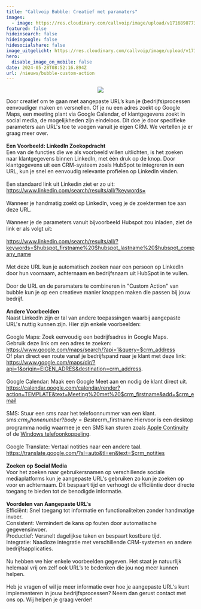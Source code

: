 ```yaml
---
title: "Callvoip Bubble: Creatief met paramaters"
images:
  - image: https://res.cloudinary.com/callvoip/image/upload/v1716898773/linkedin-popup.png
featured: false
hideinsearch: false
hideingoogle: false
hidesocialshare: false
image_uitgelicht: https://res.cloudinary.com/callvoip/image/upload/v1716898773/linkedin-popup.png
hero:
  disable_image_on_mobile: false
date: 2024-05-28T08:52:16.894Z
url: /nieuws/bubble-custom-action
---
```

<center><img src="https://res.cloudinary.com/callvoip/image/upload/v1716898773/linkedin-popup.png"></center>

Door creatief om te gaan met aangepaste URL’s kun je (bedrijfs)processen eenvoudiger maken en versnellen. Of je nu een adres zoekt op Google Maps, een meeting plant via Google Calendar, of klantgegevens zoekt in social media, de mogelijkheden zijn eindeloos. Dit doe je door specifieke parameters aan URL's toe te voegen vanuit je eigen CRM. We vertellen je er graag meer over.\
\
<b>Een Voorbeeld: LinkedIn Zoekopdracht</b> \
Een van de functies die we als voorbeeld willen uitlichten, is het zoeken naar klantgegevens binnen LinkedIn, met één druk op de knop. Door klantgegevens uit een CRM-systeem zoals HubSpot te integreren in een URL, kun je snel en eenvoudig relevante profielen op LinkedIn vinden.\
\
Een standaard link uit Linkedin ziet er zo uit: <br><https://www.linkedin.com/search/results/all/?keywords=>\
\
Wanneer je handmatig zoekt op LinkedIn, voeg je de zoektermen toe aan deze URL.\
\
Wanneer je de parameters vanuit bijvoorbeeld Hubspot zou inladen, ziet de link er als volgt uit:\
\
<https://www.linkedin.com/search/results/all/?keywords=$hubspot_firstname%20$hubspot_lastname%20$hubspot_company_name>\
\
Met deze URL kun je automatisch zoeken naar een persoon op LinkedIn door hun voornaam, achternaam en bedrijfsnaam uit HubSpot in te vullen.\
\
Door de URL en de paramaters te combineren in "Custom Action" van bubble kun je op een creatieve manier knoppen maken die passen bij jouw bedrijf.\
\
<b>Andere Voorbeelden</b>\
Naast LinkedIn zijn er tal van andere toepassingen waarbij aangepaste URL's nuttig kunnen zijn. Hier zijn enkele voorbeelden:\
\
Google Maps: Zoek eenvoudig een bedrijfsadres in Google Maps.<br>
Gebruik deze link om een adres te zoeken:<br>https://www.google.com/maps/search/?api=1&query=$crm_address<br>
Of plan direct een route vanaf je bedrijfspand naar je klant met deze link:<br>https://www.google.com/maps/dir/?api=1&origin=EIGEN_ADRES&destination=crm_address.
\
<br>Google Calendar: Maak een Google Meet aan en nodig de klant direct uit.\
<https://calendar.google.com/calendar/render?action=TEMPLATE&text=Meeting%20met%20$crm_firstname&add=$crm_email>\
\
SMS: Stuur een sms naar het telefoonnummer van een klant.\
sms:$crm_phonenumber?body=Beste%20$crm_firstname Hiervoor is een desktop programma nodig waarmee je een SMS kan sturen zoals [Apple Continuity](https://support.apple.com/en-us/102418) of de [Windows telefoonkoppeling](ms-windows-store://pdp/?productid=9NMPJ99VJBWV).\
\
Google Translate: Vertaal notities naar een andere taal.\
<https://translate.google.com/?sl=auto&tl=en&text=$crm_notities>\
\
<b>Zoeken op Social Media</b>\
Voor het zoeken naar gebruikersnamen op verschillende sociale mediaplatforms kun je aangepaste URL's gebruiken zo kun je zoeken op voor en achternaam. Dit bespaart tijd en verhoogt de efficiëntie door directe toegang te bieden tot de benodigde informatie.\
\
<b>Voordelen van Aangepaste URL's</b>\
Efficiënt: Snel toegang tot informatie en functionaliteiten zonder handmatige invoer.\
Consistent: Vermindert de kans op fouten door automatische gegevensinvoer.\
Productief: Versnelt dagelijkse taken en bespaart kostbare tijd.\
Integratie: Naadloze integratie met verschillende CRM-systemen en andere bedrijfsapplicaties.\
\
Nu hebben we hier enkele voorbeelden gegeven. Het staat je natuurlijk helemaal vrij om zelf ook URL’s te bedenken die jou nog meer kunnen helpen.\
\
Heb je vragen of wil je meer informatie over hoe je aangepaste URL's kunt implementeren in jouw bedrijfsprocessen? Neem dan gerust contact met ons op. Wij helpen je graag verder!

